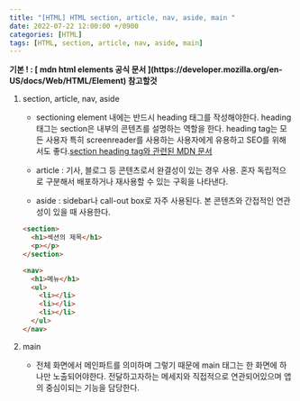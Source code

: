 ```yaml
---
title: "[HTML] HTML section, article, nav, aside, main "
date: 2022-07-22 12:00:00 +/0900
categories: [HTML]
tags: [HTML, section, article, nav, aside, main]
---
```


<strong>
	기본 ! : [ mdn html elements 공식 문서 ](https://developer.mozilla.org/en-US/docs/Web/HTML/Element) 참고할것 
</strong>

1. section, article, nav, aside

   - sectioning element 내에는 반드시 heading 태그를 작성해야한다. heading 태그는 section은 내부의 콘텐츠를 설명하는 역할을 한다. heading tag는 모든 사용자 특히 screenreader를 사용하는 사용자에게 유용하고 SEO를 위해서도 좋다.[section heading tag와 관련된 MDN 문서](https://developer.mozilla.org/en-US/docs/Web/HTML/Element/section#using_a_section_without_a_heading)

   - article : 기사, 블로그 등 콘텐츠로서 완결성이 있는 경우 사용. 혼자 독립적으로 구분해서 배포하거나 재사용할 수 있는 구획을 나타낸다.

   - aside : sidebar나 call-out box로 자주 사용된다. 본 콘텐츠와 간접적인 연관성이 있을 때 사용한다.

   ```html
   <section>
     <h1>섹션의 제목</h1>
     <p></p>
   </section>

   <nav>
     <h1>메뉴</h1>
     <ul>
       <li></li>
       <li></li>
       <li></li>
     </ul>
   </nav>
   ```

2. main
   - 전체 화면에서 메인파트를 의미하며 그렇기 때문에 main 태그는 한 화면에 하나만 노출되어야한다. 전달하고자하는 메세지와 직접적으로 연관되어있으며 앱의 중심이되는 기능을 담당한다.
